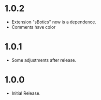 # 1.0.2

+ Extension "sBotics" now is a dependence.
+ Comments have color

# 1.0.1

+ Some adjustments after release.

# 1.0.0

+ Initial Release.
